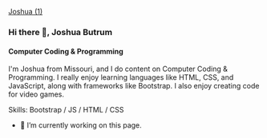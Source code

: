 [Joshua (1)](https://github.com/JoshuaButrum/JoshuaButrum/assets/143197017/2d3c9078-6671-498e-bde6-6145739fc756)
### Hi there 👋, Joshua Butrum
#### Computer Coding & Programming
I'm Joshua from Missouri, and I do content on Computer Coding & Programming. I really enjoy learning languages like HTML, CSS, and JavaScript, along with frameworks like Bootstrap. I also enjoy creating code for video games.

Skills: Bootstrap / JS / HTML / CSS

- 🔭 I’m currently working on this page. 
